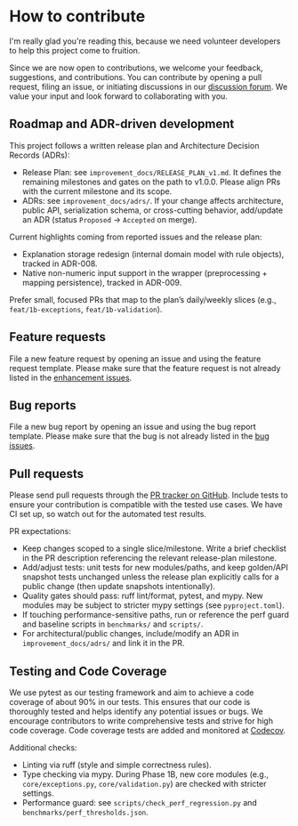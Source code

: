 # How to contribute

I'm really glad you're reading this, because we need volunteer developers to help this project come to fruition.

Since we are now open to contributions, we welcome your feedback, suggestions, and contributions. You can contribute by opening a pull request, filing an issue, or initiating discussions in our [discussion forum](https://github.com/Moffran/calibrated_explanations/discussions). We value your input and look forward to collaborating with you.

## Roadmap and ADR-driven development

This project follows a written release plan and Architecture Decision Records (ADRs):

- Release Plan: see `improvement_docs/RELEASE_PLAN_v1.md`. It defines the remaining milestones and gates on the path to v1.0.0. Please align PRs with the current milestone and its scope.
- ADRs: see `improvement_docs/adrs/`. If your change affects architecture, public API, serialization schema, or cross-cutting behavior, add/update an ADR (status `Proposed` → `Accepted` on merge).

Current highlights coming from reported issues and the release plan:

- Explanation storage redesign (internal domain model with rule objects), tracked in ADR-008.
- Native non-numeric input support in the wrapper (preprocessing + mapping persistence), tracked in ADR-009.

Prefer small, focused PRs that map to the plan’s daily/weekly slices (e.g., `feat/1b-exceptions`, `feat/1b-validation`).


## Feature requests

File a new feature request by opening an issue and using the feature request template. Please make sure that the feature request is not already listed in the [enhancement issues](https://github.com/Moffran/calibrated_explanations/labels/enhancement).


## Bug reports

File a new bug report by opening an issue and using the bug report template. Please make sure that the bug is not already listed in the [bug issues](https://github.com/Moffran/calibrated_explanations/labels/bug).


## Pull requests

Please send pull requests through the
[PR tracker on GitHub](https://github.com/Moffran/calibrated_explanations/pulls).
Include tests to ensure your contribution is compatible with the tested use cases.
We have CI set up,
so watch out for the automated test results.

PR expectations:

- Keep changes scoped to a single slice/milestone. Write a brief checklist in the PR description referencing the relevant release-plan milestone.
- Add/adjust tests: unit tests for new modules/paths, and keep golden/API snapshot tests unchanged unless the release plan explicitly calls for a public change (then update snapshots intentionally).
- Quality gates should pass: ruff lint/format, pytest, and mypy. New modules may be subject to stricter mypy settings (see `pyproject.toml`).
- If touching performance-sensitive paths, run or reference the perf guard and baseline scripts in `benchmarks/` and `scripts/`.
- For architectural/public changes, include/modify an ADR in `improvement_docs/adrs/` and link it in the PR.


## Testing and Code Coverage

We use pytest as our testing framework and aim to achieve a code coverage of about 90% in our tests. This ensures that our code is thoroughly tested and helps identify any potential issues or bugs. We encourage contributors to write comprehensive tests and strive for high code coverage. Code coverage tests are added and monitored at [Codecov](https://app.codecov.io/github/Moffran/calibrated_explanations).

Additional checks:

- Linting via ruff (style and simple correctness rules).
- Type checking via mypy. During Phase 1B, new core modules (e.g., `core/exceptions.py`, `core/validation.py`) are checked with stricter settings.
- Performance guard: see `scripts/check_perf_regression.py` and `benchmarks/perf_thresholds.json`.
